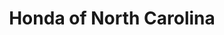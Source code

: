 ---
title: "Honda of North Carolina"
url: /granite-falls/honda-of-north-carolina/
shop: motorcycle
---